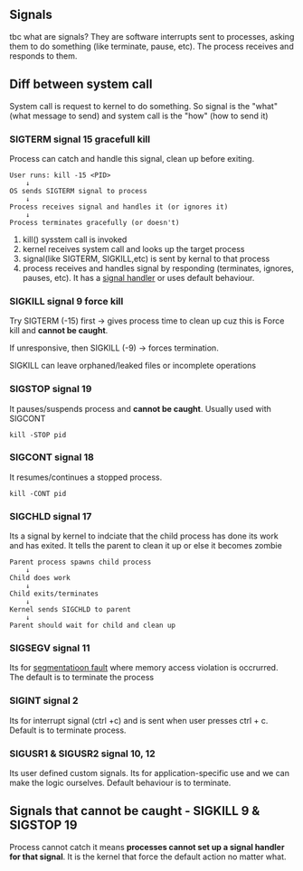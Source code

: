 ## Signals
tbc what are signals? They are software interrupts sent to processes, asking them to do something (like terminate, pause, etc). The process receives and responds to them.

## Diff between system call
System call is request to kernel to do something. So signal is the "what" (what message to send) and system call is the "how" (how to send it)

### SIGTERM signal 15 gracefull kill
Process can catch and handle this signal, clean up before exiting.
```
User runs: kill -15 <PID>
    ↓
OS sends SIGTERM signal to process
    ↓
Process receives signal and handles it (or ignores it)
    ↓
Process terminates gracefully (or doesn't)
```
1) kill() sysstem call is invoked
2) kernel receives system call and looks up the target process
3) signal(like SIGTERM, SIGKILL,etc) is sent by kernal to that process
4) process receives and handles signal by responding (terminates, ignores, pauses, etc). It has a [signal handler]() or uses default behaviour.

### SIGKILL signal 9 force kill
Try SIGTERM (-15) first → gives process time to clean up cuz this is Force kill and **cannot be caught**. 

If unresponsive, then SIGKILL (-9) → forces termination.

SIGKILL can leave orphaned/leaked files or incomplete operations

### SIGSTOP signal 19
It pauses/suspends process and **cannot be caught**. Usually used with SIGCONT
```
kill -STOP pid
```

### SIGCONT signal 18
It resumes/continues a stopped process.
```
kill -CONT pid
```

### SIGCHLD signal 17
Its a signal by kernel to indciate that the child process has done its work and has exited. It tells the parent to clean it up or else it becomes zombie 
```
Parent process spawns child process
    ↓
Child does work
    ↓
Child exits/terminates
    ↓
Kernel sends SIGCHLD to parent
    ↓
Parent should wait for child and clean up
```

### SIGSEGV signal 11
Its for [segmentatioon fault](https://github.com/brian6484/CSKnowledge/blob/main/Operating%20System/Linux/Signal/SegmentationFault.md) where memory access violation is occrurred. The default is to terminate the process 

### SIGINT signal 2
Its for interrupt signal (ctrl +c) and is sent when user presses ctrl + c. Default is to terminate process.

### SIGUSR1 & SIGUSR2 signal 10, 12
Its user defined custom signals. Its for application-specific use and we can make the logic ourselves. Default behaviour is to terminate.

## Signals that cannot be caught - SIGKILL 9 & SIGSTOP 19
Process cannot catch it means **processes cannot set up a signal handler for that signal**. It is the kernel that force the default
action no matter what.
